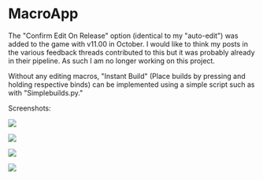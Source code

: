 # MacroApp

The "Confirm Edit On Release" option (identical to my "auto-edit") was added to the game with v11.00 in October. I would like to think my posts in the various feedback threads contributed to this but it was probably already in their pipeline. As such I am no longer working on this project.

Without any editing macros, "Instant Build" (Place builds by pressing and holding respective binds) can be implemented using a simple script such as with "Simplebuilds.py."

Screenshots:

![](https://github.com/joshtsen/MontysMacros/blob/master/screens/mmv0-4-1.PNG)

![](https://github.com/joshtsen/MontysMacros/blob/master/screens/mmv0-4-2.PNG)

![](https://github.com/joshtsen/MontysMacros/blob/master/screens/mmv0-4-3.PNG)

![](https://github.com/joshtsen/MontysMacros/blob/master/screens/mmv0-4-4.PNG)
